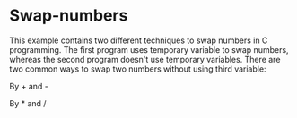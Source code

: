 # Swap-numbers
This example contains two different techniques to swap numbers in C programming. The first program uses temporary variable to swap numbers, whereas the second program doesn't use temporary variables.
There are two common ways to swap two numbers without using third variable:

By + and -


By * and /

